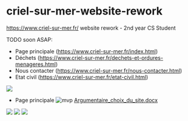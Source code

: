 # criel-sur-mer-website-rework
https://www.criel-sur-mer.fr/ website rework - 2nd year CS Student

TODO soon ASAP:
- Page principale (https://www.criel-sur-mer.fr/index.html)
- Déchets (https://www.criel-sur-mer.fr/dechets-et-ordures-menageres.html)
- Nous contacter (https://www.criel-sur-mer.fr/nous-contacter.html)
- Etat civil (https://www.criel-sur-mer.fr/etat-civil.html)

<img src="https://media.discordapp.net/attachments/1016331565556564029/1016331638533263450/IMG_1065.jpg?width=828&height=621">

- Page principale
![mvp](https://user-images.githubusercontent.com/87366457/188466098-59ff541d-f8ed-4712-8ca3-ef7059a91eb0.png)
[Argumentaire_choix_du_site.docx](https://github.com/stopsimping/criel-sur-mer-website-rework/files/9523895/Argumentaire_choix_du_site.docx)


<img src="https://media.discordapp.net/attachments/1016331565556564029/1018862129161449522/IMG_1078.jpg?width=882&height=662">
<img src="https://media.discordapp.net/attachments/1016331565556564029/1018862129757044776/IMG_1080.jpg?width=882&height=662">
<img src="https://media.discordapp.net/attachments/1016331565556564029/1018856491698110465/IMG_1082.jpg?width=882&height=662">






